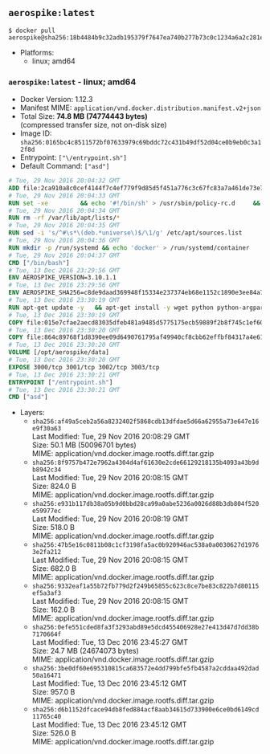 ## `aerospike:latest`

```console
$ docker pull aerospike@sha256:18b4484b9c32adb195379f7647ea740b277b73c0c1234a6a2c281e6067a5331f
```

-	Platforms:
	-	linux; amd64

### `aerospike:latest` - linux; amd64

-	Docker Version: 1.12.3
-	Manifest MIME: `application/vnd.docker.distribution.manifest.v2+json`
-	Total Size: **74.8 MB (74774443 bytes)**  
	(compressed transfer size, not on-disk size)
-	Image ID: `sha256:0165bc4c8511572bf07633979c69bddc72c431b49df52d04ce0b9eb0c3a12f8d`
-	Entrypoint: `["\/entrypoint.sh"]`
-	Default Command: `["asd"]`

```dockerfile
# Tue, 29 Nov 2016 20:04:32 GMT
ADD file:2ca910a8c0cef4144f7c4ef779f9d85d5f451a776c3c67fc83a7a461de73e7d7 in / 
# Tue, 29 Nov 2016 20:04:33 GMT
RUN set -xe 		&& echo '#!/bin/sh' > /usr/sbin/policy-rc.d 	&& echo 'exit 101' >> /usr/sbin/policy-rc.d 	&& chmod +x /usr/sbin/policy-rc.d 		&& dpkg-divert --local --rename --add /sbin/initctl 	&& cp -a /usr/sbin/policy-rc.d /sbin/initctl 	&& sed -i 's/^exit.*/exit 0/' /sbin/initctl 		&& echo 'force-unsafe-io' > /etc/dpkg/dpkg.cfg.d/docker-apt-speedup 		&& echo 'DPkg::Post-Invoke { "rm -f /var/cache/apt/archives/*.deb /var/cache/apt/archives/partial/*.deb /var/cache/apt/*.bin || true"; };' > /etc/apt/apt.conf.d/docker-clean 	&& echo 'APT::Update::Post-Invoke { "rm -f /var/cache/apt/archives/*.deb /var/cache/apt/archives/partial/*.deb /var/cache/apt/*.bin || true"; };' >> /etc/apt/apt.conf.d/docker-clean 	&& echo 'Dir::Cache::pkgcache ""; Dir::Cache::srcpkgcache "";' >> /etc/apt/apt.conf.d/docker-clean 		&& echo 'Acquire::Languages "none";' > /etc/apt/apt.conf.d/docker-no-languages 		&& echo 'Acquire::GzipIndexes "true"; Acquire::CompressionTypes::Order:: "gz";' > /etc/apt/apt.conf.d/docker-gzip-indexes 		&& echo 'Apt::AutoRemove::SuggestsImportant "false";' > /etc/apt/apt.conf.d/docker-autoremove-suggests
# Tue, 29 Nov 2016 20:04:34 GMT
RUN rm -rf /var/lib/apt/lists/*
# Tue, 29 Nov 2016 20:04:35 GMT
RUN sed -i 's/^#\s*\(deb.*universe\)$/\1/g' /etc/apt/sources.list
# Tue, 29 Nov 2016 20:04:36 GMT
RUN mkdir -p /run/systemd && echo 'docker' > /run/systemd/container
# Tue, 29 Nov 2016 20:04:37 GMT
CMD ["/bin/bash"]
# Tue, 13 Dec 2016 23:29:56 GMT
ENV AEROSPIKE_VERSION=3.10.1.1
# Tue, 13 Dec 2016 23:29:56 GMT
ENV AEROSPIKE_SHA256=c8de9daad369948f15334e237374eb68e1152c1890e3ee84a77aee349e315704
# Tue, 13 Dec 2016 23:30:19 GMT
RUN apt-get update -y   && apt-get install -y wget python python-argparse python-bcrypt logrotate net-tools iproute2 iputils-ping   && wget "https://www.aerospike.com/artifacts/aerospike-server-community/${AEROSPIKE_VERSION}/aerospike-server-community-${AEROSPIKE_VERSION}-ubuntu16.04.tgz" -O aerospike-server.tgz   && echo "$AEROSPIKE_SHA256 *aerospike-server.tgz" | sha256sum -c -   && mkdir aerospike   && tar xzf aerospike-server.tgz --strip-components=1 -C aerospike   && dpkg -i aerospike/aerospike-server-*.deb   && dpkg -i aerospike/aerospike-tools-*.deb   && mkdir -p /var/log/aerospike/   && mkdir -p /var/run/aerospike/   && rm -rf aerospike-server.tgz aerospike /var/lib/apt/lists/*   && dpkg -r wget openssl ca-certificates   && dpkg --purge wget ca-certificates openssl   && apt-get purge -y
# Tue, 13 Dec 2016 23:30:19 GMT
COPY file:015e7cfae2aecd83035dfeb481a9485d5775175ecb59889f2b8f745c1ef60573 in /etc/aerospike/aerospike.conf 
# Tue, 13 Dec 2016 23:30:20 GMT
COPY file:864c89768f1d8390ee09d6490761795af49940cf8cbb62effbf84317a4e61cd2 in /entrypoint.sh 
# Tue, 13 Dec 2016 23:30:20 GMT
VOLUME [/opt/aerospike/data]
# Tue, 13 Dec 2016 23:30:20 GMT
EXPOSE 3000/tcp 3001/tcp 3002/tcp 3003/tcp
# Tue, 13 Dec 2016 23:30:21 GMT
ENTRYPOINT ["/entrypoint.sh"]
# Tue, 13 Dec 2016 23:30:21 GMT
CMD ["asd"]
```

-	Layers:
	-	`sha256:af49a5ceb2a56a8232402f5868cdb13dfdae5d66a62955a73e647e16e9f30a63`  
		Last Modified: Tue, 29 Nov 2016 20:08:29 GMT  
		Size: 50.1 MB (50096701 bytes)  
		MIME: application/vnd.docker.image.rootfs.diff.tar.gzip
	-	`sha256:8f9757b472e7962a4304d4af61630e2cde66129218135b4093a43b9db8942c34`  
		Last Modified: Tue, 29 Nov 2016 20:08:15 GMT  
		Size: 824.0 B  
		MIME: application/vnd.docker.image.rootfs.diff.tar.gzip
	-	`sha256:e931b117db38a05b9d0bbd28ca99a0abe5236a0026d88b3db804f520e59977ec`  
		Last Modified: Tue, 29 Nov 2016 20:08:19 GMT  
		Size: 518.0 B  
		MIME: application/vnd.docker.image.rootfs.diff.tar.gzip
	-	`sha256:47b5e16c0811b08c1cf3198fa5ac0b920946ac538a0a0030627d19763e2fa212`  
		Last Modified: Tue, 29 Nov 2016 20:08:15 GMT  
		Size: 682.0 B  
		MIME: application/vnd.docker.image.rootfs.diff.tar.gzip
	-	`sha256:9332eaf1a55b72fb779d2f249b65855c623c8ce7be83c822b7d80115ef5a3af3`  
		Last Modified: Tue, 29 Nov 2016 20:08:15 GMT  
		Size: 162.0 B  
		MIME: application/vnd.docker.image.rootfs.diff.tar.gzip
	-	`sha256:0efe551cded8fa3f3293abd89e5dcd455406928e27e413d47d7dd38b7170664f`  
		Last Modified: Tue, 13 Dec 2016 23:45:27 GMT  
		Size: 24.7 MB (24674073 bytes)  
		MIME: application/vnd.docker.image.rootfs.diff.tar.gzip
	-	`sha256:3be0df60e695310815ca683572e4dd799bfe5fb4587a2cddaa492dad50a16471`  
		Last Modified: Tue, 13 Dec 2016 23:45:12 GMT  
		Size: 957.0 B  
		MIME: application/vnd.docker.image.rootfs.diff.tar.gzip
	-	`sha256:d6b1152dfcace94db8fed884acf8aab34615d733900e6ce0bd6149cd11765c40`  
		Last Modified: Tue, 13 Dec 2016 23:45:12 GMT  
		Size: 526.0 B  
		MIME: application/vnd.docker.image.rootfs.diff.tar.gzip
